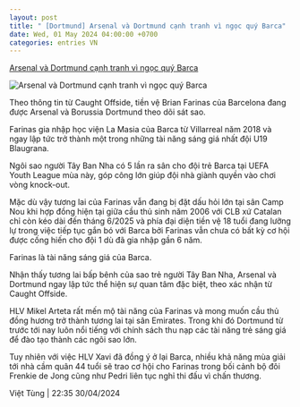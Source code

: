```yaml
---
layout: post
title: " [Dortmund] Arsenal và Dortmund cạnh tranh vì ngọc quý Barca"
date: Wed, 01 May 2024 04:00:00 +0700
categories: entries VN
---
```

[Arsenal và Dortmund cạnh tranh vì ngọc quý Barca](https://www.tinthethao.com.vn/arsenal-va-dortmund-canh-tranh-vi-ngoc-quy-barca-d758557.html)

![Arsenal và Dortmund cạnh tranh vì ngọc quý Barca](https://media.tinthethao.com.vn/resize/534x280/files/bongda/2024/04/30/arsenal-va-dortmund-canh-tranh-vi-ngoc-quy-barca-230524jpg.jpg)

Theo thông tin từ Caught Offside, tiền vệ Brian Farinas của Barcelona đang được Arsenal và Borussia Dortmund theo dõi sát sao.

Farinas gia nhập học viện La Masia của Barca từ Villarreal năm 2018 và ngay lập tức trở thành một trong những tài năng sáng giá nhất đội U19 Blaugrana.

Ngôi sao người Tây Ban Nha có 5 lần ra sân cho đội trẻ Barca tại UEFA Youth League mùa này, góp công lớn giúp đội nhà giành quyền vào chơi vòng knock-out.

Mặc dù vậy tương lai của Farinas vẫn đang bị đặt dấu hỏi lớn tại sân Camp Nou khi hợp đồng hiện tại giữa cầu thủ sinh năm 2006 với CLB xứ Catalan chỉ còn kéo dài đến tháng 6/2025 và phía đại diện tiền vệ 18 tuổi đang lưỡng lự trong việc tiếp tục gắn bó với Barca bởi Farinas vẫn chưa có bất kỳ cơ hội được cống hiến cho đội 1 dù đã gia nhập gần 6 năm.

Farinas là tài năng sáng giá của Barca.

Nhận thấy tương lai bấp bênh của sao trẻ người Tây Ban Nha, Arsenal và Dortmund ngay lập tức thể hiện sự quan tâm đặc biệt, theo xác nhận từ Caught Offside.

HLV Mikel Arteta rất mến mộ tài năng của Farinas và mong muốn cầu thủ đồng hương trở thành tương lai tại sân Emirates. Trong khi đó Dortmund từ trước tới nay luôn nổi tiếng với chính sách thu nạp các tài năng trẻ sáng giá để đào tạo thành các ngôi sao lớn.

Tuy nhiên với việc HLV Xavi đã đồng ý ở lại Barca, nhiều khả năng mùa giải tới nhà cầm quân 44 tuổi sẽ trao cơ hội cho Farinas trong bối cảnh bộ đôi Frenkie de Jong cũng như Pedri liên tục nghỉ thi đấu vì chấn thương.

Việt Tùng | 22:35 30/04/2024

